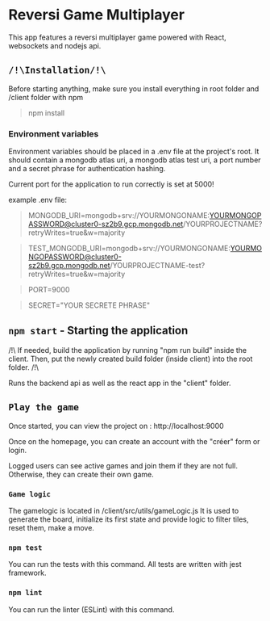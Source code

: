 # Reversi Game Multiplayer

This app features a reversi multiplayer game powered with React, websockets and nodejs api.

## `/!\Installation/!\`
Before starting anything, make sure you install everything in root folder and /client folder with npm
> npm install

### Environment variables
Environment variables should be placed in a .env file at the project's root. It should contain a mongodb atlas uri, a mongodb atlas test uri, a port number and a secret phrase for authentication hashing. 

Current port for the application to run correctly is set at 5000!

example .env file:
>MONGODB_URI=mongodb+srv://YOURMONGONAME:YOURMONGOPASSWORD@cluster0-sz2b9.gcp.mongodb.net/YOURPROJECTNAME?retryWrites=true&w=majority

>TEST_MONGODB_URI=mongodb+srv://YOURMONGONAME:YOURMONGOPASSWORD@cluster0-sz2b9.gcp.mongodb.net/YOURPROJECTNAME-test?retryWrites=true&w=majority

>PORT=9000

>SECRET="YOUR SECRETE PHRASE"


## `npm start` - Starting the application

/!\ If needed, build the application by running "npm run build" inside the client. Then, put the newly created build folder (inside client) into the root folder. /!\ 

Runs the backend api as well as the react app in the "client" folder. 


## `Play the game`

Once started, you can view the project on : http://localhost:9000

Once on the homepage, you can create an account with the "créer" form or login.

Logged users can see active games and join them if they are not full. Otherwise, they can create their own game.

### `Game logic`

The gamelogic is located in /client/src/utils/gameLogic.js
It is used to generate the board, initialize its first state and provide logic to filter tiles, reset them, make a move.

### `npm test`

You can run the tests with this command. All tests are written with jest framework.

### `npm lint`

You can run the linter (ESLint) with this command.
